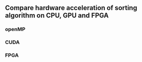 ## Compare hardware acceleration of sorting algorithm on CPU, GPU and FPGA
### openMP

### CUDA

### FPGA
